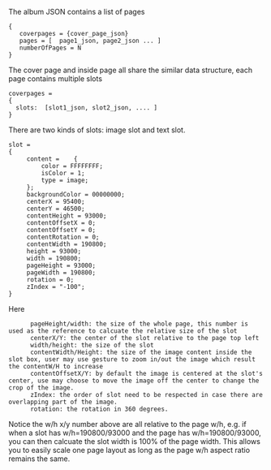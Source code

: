 The album JSON contains a list of pages 

````
{  
   coverpages = {cover_page_json}
   pages = [  page1_json, page2_json ... ]
   numberOfPages = N
}
````

The cover page and inside page all share the similar data structure, each page contains multiple slots
````
coverpages = 
{
  slots:  [slot1_json, slot2_json, .... ]
}
````

There are two kinds of slots: image slot and text slot.
````
slot = 
{
     content =    {
         color = FFFFFFFF;
         isColor = 1;
         type = image;
     };
     backgroundColor = 00000000;
     centerX = 95400;
     centerY = 46500;
     contentHeight = 93000;
     contentOffsetX = 0;
     contentOffsetY = 0;
     contentRotation = 0;
     contentWidth = 190800;
     height = 93000;
     width = 190800;
     pageHeight = 93000;
     pageWidth = 190800;
     rotation = 0;
     zIndex = "-100";
}
````

Here 
````
      pageHeight/width: the size of the whole page, this number is used as the reference to calcuate the relative size of the slot
      centerX/Y: the center of the slot relative to the page top left
      width/height: the size of the slot
      contentWidth/Height: the size of the image content inside the slot box, user may use gesture to zoom in/out the image which result the contentW/H to increase
      contentOffsetX/Y: by default the image is centered at the slot's center, use may choose to move the image off the center to change the crop of the image.
      zIndex: the order of slot need to be respected in case there are overlapping part of the image.
      rotation: the rotation in 360 degrees.
````
Notice the w/h x/y number above are all relative to the page w/h, e.g. if when a slot has w/h=190800/93000 and the page has w/h=190800/93000, you can then calcuate the slot width is 100% of the page width. This allows you to easily scale one page layout as long as the page w/h aspect ratio remains the same.

